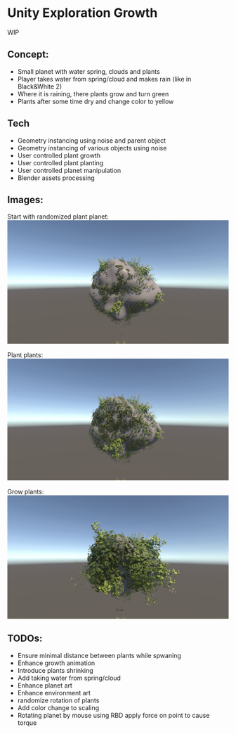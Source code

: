 # Unity Exploration Growth

WIP

## Concept:
* Small planet with water spring, clouds and plants
* Player takes water from spring/cloud and makes rain (like in Black&White 2)
* Where it is raining, there plants grow and turn green
* Plants after some time dry and change color to yellow

## Tech
* Geometry instancing using noise and parent object
* Geometry instancing of various objects using noise
* User controlled plant growth
* User controlled plant planting
* User controlled planet manipulation
* Blender assets processing

## Images:

Start with randomized plant planet:
![](Gallery/ini.png)

Plant plants:
![](Gallery/plant.png)

Grow plants:
![](Gallery/scale.png)

## TODOs:
* Ensure minimal distance between plants while spwaning
* Enhance growth animation
* Introduce plants shrinking
* Add taking water from spring/cloud
* Enhance planet art
* Enhance environment art
* randomize rotation of plants
* Add color change to scaling
* Rotating planet by mouse using RBD apply force on point to cause torque